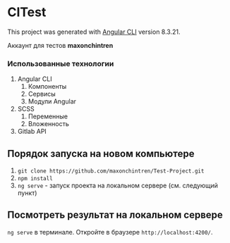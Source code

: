 # CITest

This project was generated with [Angular CLI](https://github.com/angular/angular-cli) version 8.3.21.

Аккаунт для тестов **maxonchintren**

### Использованные технологии

  1. Angular CLI
     1. Компоненты
     2. Сервисы
     3. Модули Angular  
  2. SCSS
     1. Переменные
     2. Вложенность
  3. Gitlab API

## Порядок запуска на новом компьютере

 1. ```git clone https://github.com/maxonchintren/Test-Project.git```
 2. ```npm install```
 3. ```ng serve``` - запуск проекта на локальном сервере (см. следующий пункт)

## Посмотреть результат на локальном сервере

`ng serve` в терминале. Откройте в браузере `http://localhost:4200/`. 





